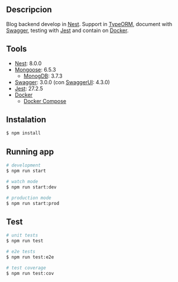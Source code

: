 ## Descripcion

Blog backend develop in [Nest](https://github.com/nestjs/nest). Support in [TypeORM](https://typeorm.io/), document with [Swagger](https://swagger.io/), testing with [Jest](https://jestjs.io/) and contain on [Docker](https://www.docker.com/).

## Tools
- [Nest](https://docs.nestjs.com/): 8.0.0
- [Mongoose](https://typeorm.io/): 6.5.3
  - [MonogDB](https://www.mongodb.com/products/cloud-mongodb): 3.7.3
- [Swagger](https://swagger.io/): 3.0.0 (con [SwaggerUI](https://swagger.io/docs/specification/api-client-generator/ui-for-apps/): 4.3.0)
- [Jest](https://jestjs.io/): 27.2.5
- [Docker](https://www.docker.com/)
  - [Docker Compose](https://docs.docker.com/compose/overview/)



## Instalation

```bash
$ npm install
```

## Running app

```bash
# development
$ npm run start

# watch mode
$ npm run start:dev

# production mode
$ npm run start:prod
```

## Test

```bash
# unit tests
$ npm run test

# e2e tests
$ npm run test:e2e

# test coverage
$ npm run test:cov
```
